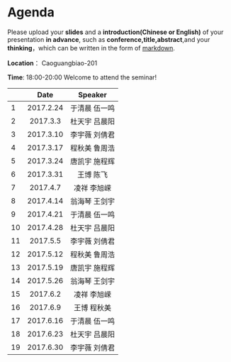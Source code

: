 # Agenda
Please upload your **slides** and a **introduction(Chinese or English)** of your presentation **in advance**,
such as **conference,title,abstract**,and your **thinking**，which can be written in the form of [markdown](http://sspai.com/25137).

**Location**： Caoguangbiao-201 

**Time**: 18:00-20:00  Welcome to attend the seminar!

||Date|Speaker|
|---|:---:|:---:|
|1|2017.2.24|于清晨  伍一鸣| 
|2|2017.3.3|杜天宇	吕晨阳| 
|3|2017.3.10|李宇薇	刘倩君| 
|4|2017.3.17|程秋美	鲁周浩| 
|5|2017.3.24|唐凯宇	施程辉| 
|6|2017.3.31|王博   陈飞| 
|7|2017.4.7|凌祥	 李旭嵘 | 
|8|2017.4.14|翁海琴	王剑宇| 
|9|2017.4.21|于清晨  伍一鸣| 
|10|2017.4.28|杜天宇	吕晨阳 | 
|11|2017.5.5|李宇薇	刘倩君 | 
|12|2017.5.12|程秋美	鲁周浩| 
|13|2017.5.19|唐凯宇	施程辉| 
|14|2017.5.26|翁海琴	 王剑宇| 
|15|2017.6.2|凌祥	 李旭嵘| 
|16|2017.6.9|王博   程秋美| 
|17|2017.6.16|于清晨  伍一鸣| |18|2017.6.23|杜天宇	吕晨阳| |19|2017.6.30|李宇薇	刘倩君| 